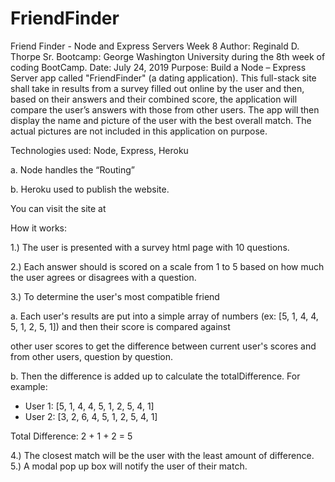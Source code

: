 # FriendFinder
Friend Finder - Node and Express Servers Week 8
Author: Reginald D. Thorpe Sr. Bootcamp: George Washington University during the 8th week of coding BootCamp.
Date: July 24, 2019
Purpose:
Build a Node – Express Server app called "FriendFinder" (a dating application). 
This full-stack site shall take in results from a survey filled out online by the user and then, based on their answers and their combined score, the application will compare the user’s answers with those from other users. The app will then display the name and picture of the user with the best overall match. The actual pictures are not included in this application on purpose.

Technologies used: Node, Express, Heroku 

a.	Node handles the “Routing” 

b.	Heroku used to publish the website.

You can visit the site at

How it works:

1.)	The user is presented with a survey html page with 10 questions. 

2.)	Each answer should is scored on a scale from 1 to 5 based on how much the user agrees or disagrees with a question.

3.)	To determine the user's most compatible friend

a.	Each user's results are put into a simple array of numbers (ex: [5, 1, 4, 4, 5, 1, 2, 5, 1]) and then their score is compared against 

other user scores to get the difference between current user's scores and from other users, question by question. 

b.	Then the difference is added up to calculate the totalDifference. For example:

-	User 1: [5, 1, 4, 4, 5, 1, 2, 5, 4, 1]
-	User 2: [3, 2, 6, 4, 5, 1, 2, 5, 4, 1]

Total Difference: 2 + 1 + 2 = 5

4.)	The closest match will be the user with the least amount of difference.
5.)	A modal pop up box will notify the user of their match.
